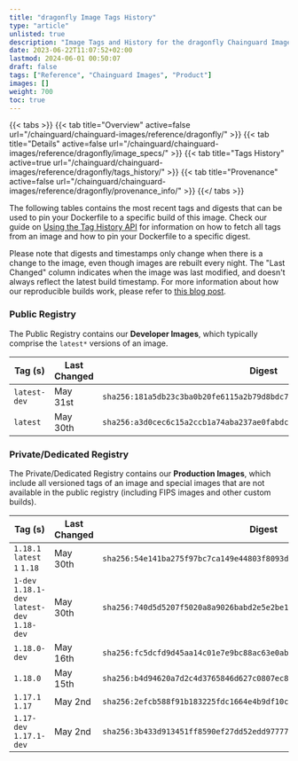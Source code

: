 ```yaml
---
title: "dragonfly Image Tags History"
type: "article"
unlisted: true
description: "Image Tags and History for the dragonfly Chainguard Image"
date: 2023-06-22T11:07:52+02:00
lastmod: 2024-06-01 00:50:07
draft: false
tags: ["Reference", "Chainguard Images", "Product"]
images: []
weight: 700
toc: true
---
```


{{< tabs >}}
{{< tab title="Overview" active=false url="/chainguard/chainguard-images/reference/dragonfly/" >}}
{{< tab title="Details" active=false url="/chainguard/chainguard-images/reference/dragonfly/image_specs/" >}}
{{< tab title="Tags History" active=true url="/chainguard/chainguard-images/reference/dragonfly/tags_history/" >}}
{{< tab title="Provenance" active=false url="/chainguard/chainguard-images/reference/dragonfly/provenance_info/" >}}
{{</ tabs >}}

The following tables contains the most recent tags and digests that can be used to pin your Dockerfile to a specific build of this image. Check our guide on [Using the Tag History API](/chainguard/chainguard-images/using-the-tag-history-api/) for information on how to fetch all tags from an image and how to pin your Dockerfile to a specific digest.

Please note that digests and timestamps only change when there is a change to the image, even though images are rebuilt every night. The "Last Changed" column indicates when the image was last modified, and doesn't always reflect the latest build timestamp. For more information about how our reproducible builds work, please refer to [this blog post](https://www.chainguard.dev/unchained/reproducing-chainguards-reproducible-image-builds).

### Public Registry
The Public Registry contains our **Developer Images**, which typically comprise the `latest*` versions of an image.

| Tag (s)       | Last Changed | Digest                                                                    |
|---------------|--------------|---------------------------------------------------------------------------|
|  `latest-dev` | May 31st     | `sha256:181a5db23c3ba0b20fe6115a2b79d8bdc7f4d27305cdf3cf12abe6d3daa9e4c7` |
|  `latest`     | May 30th     | `sha256:a3d0cec6c15a2ccb1a74aba237ae0fabdc4d527e2d5c0eea4d64762e6269067b` |


### Private/Dedicated Registry
The Private/Dedicated Registry contains our **Production Images**, which include all versioned tags of an image and special images that are not available in the public registry (including FIPS images and other custom builds).

| Tag (s)                                       | Last Changed | Digest                                                                    |
|-----------------------------------------------|--------------|---------------------------------------------------------------------------|
|  `1.18.1` `latest` `1` `1.18`                 | May 30th     | `sha256:54e141ba275f97bc7ca149e44803f8093d7925f1291fe0be1def4e3e19958fe3` |
|  `1-dev` `1.18.1-dev` `latest-dev` `1.18-dev` | May 30th     | `sha256:740d5d5207f5020a8a9026babd2e5e2be143207469def7054fcfba676b1fa278` |
|  `1.18.0-dev`                                 | May 16th     | `sha256:fc5dcfd9d45aa14c01e7e9bc88ac63e0ab6131d4bd3b3c7af7e1e3367ed6b259` |
|  `1.18.0`                                     | May 15th     | `sha256:b4d94620a7d2c4d3765846d627c0807ec80dcf95c274915f4b827561bc3b6d91` |
|  `1.17.1` `1.17`                              | May 2nd      | `sha256:2efcb588f91b183225fdc1664e4b9df10c92ccefda954bc7536765266f154c1e` |
|  `1.17-dev` `1.17.1-dev`                      | May 2nd      | `sha256:3b433d913451ff8590ef27dd52edd977776e5ec318d0905abfd09da79bdb9b1e` |


